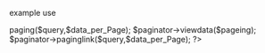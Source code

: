 example use

<?php
	require_once ('pagination.php');
	$paginator = new paginate();
	$query = "SELECT * FROM products";       
	$data_per_Page=12;
	$pageing = $paginator->paging($query,$data_per_Page);
	$paginator->viewdata($pageing);
	$paginator->paginglink($query,$data_per_Page); 
?>
